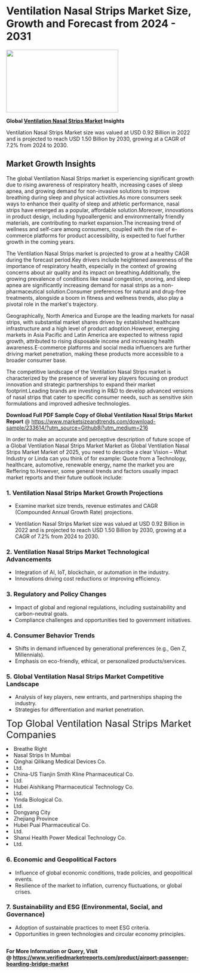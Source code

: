 <H1>Ventilation Nasal Strips Market Size, Growth and Forecast from 2024 - 2031</H1><img class="aligncenter size-medium wp-image-584254" src="https://thirdeyenews.in/wp-content/uploads/2024/09/Global-Market-Research-300x168.jpeg" alt="" width="300" height="168" /><p><strong>Global&nbsp;<a href="https://www.marketsizeandtrends.com/download-sample/233614/?utm_source=Github8j?utm_medium=216">Ventilation Nasal Strips Market</a> Insights</strong></p><p>Ventilation Nasal Strips Market size was valued at USD 0.92 Billion in 2022 and is projected to reach USD 1.50 Billion by 2030, growing at a CAGR of 7.2% from 2024 to 2030.</p><p><h2>Market Growth Insights</h2> <p>The global Ventilation Nasal Strips market is experiencing significant growth due to rising awareness of respiratory health, increasing cases of sleep apnea, and growing demand for non-invasive solutions to improve breathing during sleep and physical activities.As more consumers seek ways to enhance their quality of sleep and athletic performance, nasal strips have emerged as a popular, affordable solution.Moreover, innovations in product design, including hypoallergenic and environmentally friendly materials, are contributing to market expansion.The increasing trend of wellness and self-care among consumers, coupled with the rise of e-commerce platforms for product accessibility, is expected to fuel further growth in the coming years.</p> <p>The Ventilation Nasal Strips market is projected to grow at a healthy CAGR during the forecast period.Key drivers include heightened awareness of the importance of respiratory health, especially in the context of growing concerns about air quality and its impact on breathing.Additionally, the growing prevalence of conditions like nasal congestion, snoring, and sleep apnea are significantly increasing demand for nasal strips as a non-pharmaceutical solution.Consumer preferences for natural and drug-free treatments, alongside a boom in fitness and wellness trends, also play a pivotal role in the market's trajectory.</p> <p>Geographically, North America and Europe are the leading markets for nasal strips, with substantial market shares driven by established healthcare infrastructure and a high level of product adoption.However, emerging markets in Asia Pacific and Latin America are expected to witness rapid growth, attributed to rising disposable income and increasing health awareness.E-commerce platforms and social media influencers are further driving market penetration, making these products more accessible to a broader consumer base.</p> <p>The competitive landscape of the Ventilation Nasal Strips market is characterized by the presence of several key players focusing on product innovation and strategic partnerships to expand their market footprint.Leading brands are investing in R&D to develop advanced versions of nasal strips that cater to specific consumer needs, such as sensitive skin formulations and improved adhesive technologies.</p> <p><span class=""><strong>Download Full PDF Sample Copy of Global Ventilation Nasal Strips Market Report</strong> @ <a href="https://www.marketsizeandtrends.com/download-sample/233614/?utm_source=Github8j?utm_medium=216" target="_blank">https://www.marketsizeandtrends.com/download-sample/233614/?utm_source=Github8j?utm_medium=216</a></span></p><p>In order to make an accurate and perceptive description of future scope of a Global&nbsp;Ventilation Nasal Strips Market Market as Global&nbsp;Ventilation Nasal Strips Market Market of 2025, you need to describe a clear Vision &ndash; What Industry or Linda can you think of for example: Quote from a Technology, healthcare, automotive, renewable energy, name the market you are Reffering to.However, some general trends and factors usually impact market reports and their future outlook include:</p><h3>1.&nbsp;<strong>Ventilation Nasal Strips Market Growth Projections</strong></h3><ul><li>Examine market size trends, revenue estimates and CAGR (Compounded Annual Growth Rate) projections.</li><li><p>Ventilation Nasal Strips Market size was valued at USD 0.92 Billion in 2022 and is projected to reach USD 1.50 Billion by 2030, growing at a CAGR of 7.2% from 2024 to 2030.</p></li></ul><h3>2.&nbsp;<strong>Ventilation Nasal Strips Market Technological Advancements</strong></h3><ul><li>Integration of AI, IoT, blockchain, or automation in the industry.</li><li>Innovations driving cost reductions or improving efficiency.</li></ul><h3>3.&nbsp;<strong>Regulatory and Policy Changes</strong></h3><ul><li>Impact of global and regional regulations, including sustainability and carbon-neutral goals.</li><li>Compliance challenges and opportunities tied to government initiatives.</li></ul><h3>4.&nbsp;<strong>Consumer Behavior Trends</strong></h3><ul><li>Shifts in demand influenced by generational preferences (e.g., Gen Z, Millennials).</li><li>Emphasis on eco-friendly, ethical, or personalized products/services.</li></ul><h3>5.&nbsp;<strong>Global Ventilation Nasal Strips Market Competitive Landscape</strong></h3><ul><li>Analysis of key players, new entrants, and partnerships shaping the industry.</li><li>Strategies for differentiation and market penetration.</li></ul><p data-pm-slice="1 1 []"><span style="color: inherit; font-family: inherit; font-size: 25px;">Top Global Ventilation Nasal Strips Market Companies</span></p><div class="" data-test-id=""><p><li>Breathe Right</li><li> Nasal Strips In Mumbai</li><li> Qinghai Qilikang Medical Devices Co.</li><li> Ltd.</li><li> China-US Tianjin Smith Kline Pharmaceutical Co.</li><li> Ltd.</li><li> Hubei Aishikang Pharmaceutical Technology Co.</li><li> Ltd.</li><li> Yinda Biological Co.</li><li> Ltd.</li><li> Dongyang City</li><li> Zhejiang Province</li><li> Hubei Puai Pharmaceutical Co.</li><li> Ltd.</li><li> Shanxi Health Power Medical Technology Co.</li><li> Ltd.</li></p></div><h3>6.&nbsp;<strong>Economic and Geopolitical Factors</strong></h3><ul><li>Influence of global economic conditions, trade policies, and geopolitical events.</li><li>Resilience of the market to inflation, currency fluctuations, or global crises.</li></ul><h3>7.&nbsp;<strong>Sustainability and ESG (Environmental, Social, and Governance)</strong></h3><ul><li>Adoption of sustainable practices to meet ESG criteria.</li><li>Opportunities in green technologies and circular economy principles.</li></ul><h2><strong style="font-size: 14px;">For More Information or Query, Visit @&nbsp;</strong><a style="background-color: #ffffff; font-size: 14px;" href="https://www.marketsizeandtrends.com/report/ventilation-nasal-strips-market/" target="_blank">https://www.verifiedmarketreports.com/product/airport-passenger-boarding-bridge-market</a></h2>